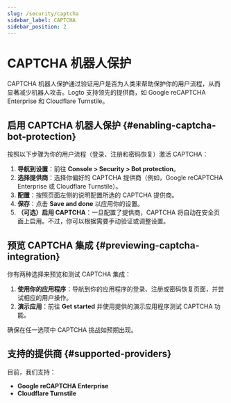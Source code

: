 ```yaml
---
slug: /security/captcha
sidebar_label: CAPTCHA
sidebar_position: 2
---
```


# CAPTCHA 机器人保护

CAPTCHA 机器人保护通过验证用户是否为人类来帮助保护你的用户流程，从而显著减少机器人攻击。Logto 支持领先的提供商，如 Google reCAPTCHA Enterprise 和 Cloudflare Turnstile。

## 启用 CAPTCHA 机器人保护 {#enabling-captcha-bot-protection}

按照以下步骤为你的用户流程（登录、注册和密码恢复）激活 CAPTCHA：

1. **导航到设置**：前往 **Console > Security > Bot protection**。
2. **选择提供商**：选择你偏好的 CAPTCHA 提供商（例如，Google reCAPTCHA Enterprise 或 Cloudflare Turnstile）。
3. **配置**：按照页面左侧的说明配置所选的 CAPTCHA 提供商。
4. **保存**：点击 **Save and done** 以应用你的设置。
5. **（可选）启用 CAPTCHA**：一旦配置了提供商，CAPTCHA 将自动在安全页面上启用。不过，你可以根据需要手动验证或调整设置。

## 预览 CAPTCHA 集成 {#previewing-captcha-integration}

你有两种选择来预览和测试 CAPTCHA 集成：

1. **使用你的应用程序**：导航到你的应用程序的登录、注册或密码恢复页面，并尝试相应的用户操作。
2. **演示应用**：前往 **Get started** 并使用提供的演示应用程序测试 CAPTCHA 功能。

确保在任一选项中 CAPTCHA 挑战如预期出现。

## 支持的提供商 {#supported-providers}

目前，我们支持：

- **Google reCAPTCHA Enterprise**
- **Cloudflare Turnstile**
